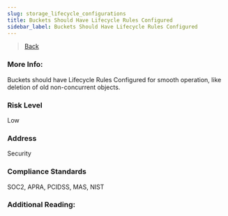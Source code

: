 ```yaml
---
slug: storage_lifecycle_configurations
title: Buckets Should Have Lifecycle Rules Configured
sidebar_label: Buckets Should Have Lifecycle Rules Configured
---
```

> [Back](../../gcpstoragemonitoring)

### More Info:
Buckets should have Lifecycle Rules Configured for smooth operation, like deletion of old non-concurrent objects.

### Risk Level
Low

### Address
Security

### Compliance Standards
SOC2, APRA, PCIDSS, MAS, NIST

### Additional Reading:
